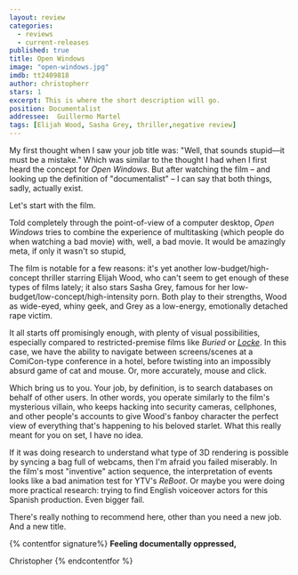```yaml
---
layout: review
categories: 
  - reviews
  - current-releases
published: true
title: Open Windows
image: "open-windows.jpg"
imdb: tt2409818
author: christopherr
stars: 1
excerpt: This is where the short description will go.
position: Documentalist
addressee:  Guillermo Martel
tags: [Elijah Wood, Sasha Grey, thriller,negative review]
---
```

My first thought when I saw your job title was: "Well, that sounds stupid—it must be a mistake." Which was similar to the thought I had when I first heard the concept for _Open Windows_. But after watching the film – and looking up the definition of "documentalist" – I can say that both things, sadly, actually exist.

Let's start with the film.

Told completely through the point-of-view of a computer desktop, _Open Windows_ tries to combine the experience of multitasking (which people do when watching a bad movie) with, well, a bad movie. It would be amazingly meta, if only it wasn't so stupid,

The film is notable for a few reasons: it's yet another low-budget/high-concept thriller starring Elijah Wood, who can't seem to get enough of these types of films lately; it also stars Sasha Grey, famous for her low-budget/low-concept/high-intensity porn. Both play to their strengths, Wood as wide-eyed, whiny geek, and Grey as a low-energy, emotionally detached rape victim.

It all starts off promisingly enough, with plenty of visual possibilities, especially compared to restricted-premise films like _Buried_ or [_Locke_](http://www.dearcastandcrew.com/content/2014/6/10/locke.html). In this case, we have the ability to navigate between screens/scenes at a ComiCon-type conference in a hotel, before twisting into an impossibly absurd game of cat and mouse. Or, more accurately, mouse and click.

Which bring us to you. Your job, by definition, is to search databases on behalf of other users. In other words, you operate similarly to the film's mysterious villain, who keeps hacking into security cameras, cellphones, and other people's accounts to give Wood's fanboy character the perfect view of everything that's happening to his beloved starlet. What this really meant for you on set, I have no idea.

If it was doing research to understand what type of 3D rendering is possible by syncing a bag full of webcams, then I'm afraid you failed miserably. In the film's most "inventive" action sequence, the interpretation of events looks like a bad animation test for YTV's *ReBoot*. Or maybe you were doing more practical research: trying to find English voiceover actors for this Spanish production. Even bigger fail.

There's really nothing to recommend here, other than you need a new job. And a new title.

{% contentfor signature%}**Feeling documentally oppressed,**

Christopher
{% endcontentfor %}